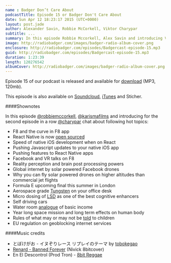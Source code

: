 ```yaml
---
name : Badger Don’t Care About
podcastTitle: Episode 15 or Badger Don't Care About
date: Sun Apr 12 18:23:17 2015 (UTC+0000)
layout: post.jade
author: Alexander Savin, Robbie McCorkell, Viktor Charypar
subtitle: ...
summary: In this episode Robbie Mccorkell, Alex Savin and introducing Viktor Charypar talk about
image: http://radiobadger.com/images/badger-radio-album-cover.png
enclosure: http://radiobadger.com/episodes/Badgercast-episode-15.mp3
guid: http://radiobadger.com/episodes/Badgercast-episode-15.mp3
duration: 1:23:39
length: 120276542
albumCover: http://radiobadger.com/images/badger-radio-album-cover.png
---
```


Episode 15 of our podcast is released and available for [download](http://radiobadger.com/episodes/Badgercast-episode-15.mp3) (MP3, 120mb).

This episode is also available on [Soundcloud](https://soundcloud.com/karismafilms/radio-badger-podcast-episode-15), [iTunes](https://itunes.apple.com/gb/podcast/radio-badger-tech-podcast/id918884643?mt=2) and Sticher.

####Shownotes

In this episode [@robbiemccorkell](https://twitter.com/robbiemccorkell), [@karismafilms](https://twitter.com/karismafilms) and introducing for the second episode in a row [@charypar](https://twitter.com/charypar) chat about following hot topics:

* F8 and the curve in F8 app
* React Native is now [open sourced](http://facebook.github.io/react-native/)
* Speed of native iOS development when on React
* Pushing Javascript updates to your native iOS app
* Pushing features to React Native apps
* Facebook and VR talks on F8
* Reality perception and brain post processing powers
* Global internet by solar powered Facebook drones
* Why you can fly solar powered drones on higher altitudes than commercial jet flights
* Formula E upcoming final this summer in London
* Aerospace grade [Tungsten](https://www.kickstarter.com/projects/1014603694/forge-solid-denser-than-solid-uranium) on your office desk
* Micro dosing of [LSD](http://fourhourworkweek.com/2015/03/21/james-fadiman/) as one of the best cognitive enhancers
* Self driving cars
* Water room [analogue](http://www.scottsantens.com/the-water-room-analogy-why-giving-basic-income-to-even-the-richest-makes-sense) of basic income
* Year long space mission and long term effects on human body
* Rules of what may or may not be [told](https://adventuresinmybrain.wordpress.com/2015/02/12/ch-ch-ch-ch-changes/) to children
* EU regulation on geoblocking internet services

####Music credits

* とぼけがお - イヌぞりレース リプレイのテーマ by [tobokegao](https://soundcloud.com/tobokegao/dog_sled-replay_theme)
* [Renard - Banned Forever](https://soundcloud.com/nivick/renard-banned-forever-nivick-8bit) (Nivick 8bitcover)
* En El Descontrol (Prod Tron) - [8bit Reggae](https://soundcloud.com/diegofernandezakatron/en-el-descontrol-prod-tron)
